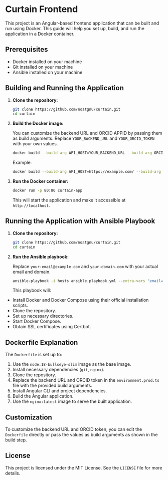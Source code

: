 # Curtain Frontend

This project is an Angular-based frontend application that can be built and run using Docker. This guide will help you set up, build, and run the application in a Docker container.

## Prerequisites

- Docker installed on your machine
- Git installed on your machine
- Ansible installed on your machine

## Building and Running the Application

1. **Clone the repository:**

   ```sh
   git clone https://github.com/noatgnu/curtain.git
   cd curtain
   ```

2. **Build the Docker image:**

   You can customize the backend URL and ORCID APPID by passing them as build arguments. Replace `YOUR_BACKEND_URL` and `YOUR_ORCID_TOKEN` with your own values.

   ```sh
   docker build --build-arg API_HOST=YOUR_BACKEND_URL --build-arg ORCID_APPID=YOUR_ORCID_APPID -t curtain-app .
   ```

   Example:

   ```sh
   docker build --build-arg API_HOST=https://example.com/ --build-arg ORCID_APPID=APP-EXAMPLE123 -t curtain-app .
   ```

3. **Run the Docker container:**

   ```sh
   docker run -p 80:80 curtain-app
   ```

   This will start the application and make it accessible at `http://localhost`.

## Running the Application with Ansible Playbook

1. **Clone the repository:**

   ```sh
   git clone https://github.com/noatgnu/curtain.git
   cd curtain
   ```

2. **Run the Ansible playbook:**

   Replace `your-email@example.com` and `your-domain.com` with your actual email and domain.

   ```sh
   ansible-playbook -i hosts ansible.playbook.yml --extra-vars "email=your-email@example.com domain=your-domain.com"
   ```

   This playbook will:
  - Install Docker and Docker Compose using their official installation scripts.
  - Clone the repository.
  - Set up necessary directories.
  - Start Docker Compose.
  - Obtain SSL certificates using Certbot.

## Dockerfile Explanation

The `Dockerfile` is set up to:

1. Use the `node:18-bullseye-slim` image as the base image.
2. Install necessary dependencies (`git`, `nginx`).
3. Clone the repository.
4. Replace the backend URL and ORCID token in the `environment.prod.ts` file with the provided build arguments.
5. Install Angular CLI and project dependencies.
6. Build the Angular application.
7. Use the `nginx:latest` image to serve the built application.

## Customization

To customize the backend URL and ORCID token, you can edit the `Dockerfile` directly or pass the values as build arguments as shown in the build step.

## License

This project is licensed under the MIT License. See the `LICENSE` file for more details.
